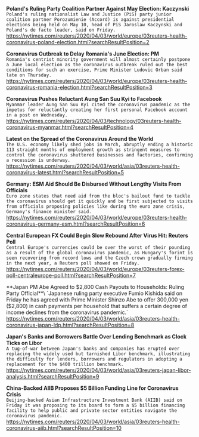 **Poland's Ruling Party Coalition Partner Against May Election: Kaczynski**\
`Poland's ruling nationalist Law and Justice (PiS) party junior coalition partner Porozumienie (Accord) is against presidential elections being held on May 10, head of PiS Jaroslaw Kaczynski and Poland's de facto leader, said on Friday. `\
https://nytimes.com/reuters/2020/04/03/world/europe/03reuters-health-coronavirus-poland-election.html?searchResultPosition=2

**Coronavirus Outbreak to Delay Romania's June Election: PM**\
`Romania's centrist minority government will almost certainly postpone a June local election as the coronavirus outbreak ruled out the best conditions for such an exercise, Prime Minister Ludovic Orban said late on Thursday.  `\
https://nytimes.com/reuters/2020/04/03/world/europe/03reuters-health-coronavirus-romania-election.html?searchResultPosition=3

**Coronavirus Pushes Reluctant Aung San Suu Kyi to Facebook**\
`Myanmar leader Aung San Suu Kyi cited the coronavirus pandemic as the impetus for reluctantly creating her first personal Facebook account in a post on Wednesday.`\
https://nytimes.com/reuters/2020/04/03/technology/03reuters-health-coronavirus-myanmar.html?searchResultPosition=4

**Latest on the Spread of the Coronavirus Around the World**\
`The U.S. economy likely shed jobs in March, abruptly ending a historic 113 straight months of employment growth as stringent measures to control the coronavirus shuttered businesses and factories, confirming a recession is underway.`\
https://nytimes.com/reuters/2020/04/03/world/asia/03reuters-health-coronavirus-latest.html?searchResultPosition=5

**Germany: ESM Aid Should Be Disbursed Without Lengthy Visits From Officials**\
`Euro zone states that need aid from the bloc's bailout fund to tackle the coronavirus should get it quickly and be first subjected to visits from officials proposing policies like during the euro zone crisis, Germany's finance minister said.`\
https://nytimes.com/reuters/2020/04/03/world/europe/03reuters-health-coronavirus-germany-esm.html?searchResultPosition=6

**Central European FX Could Begin Slow Rebound After Virus Hit: Reuters Poll**\
`Central Europe's currencies could be over the worst of their pounding as a result of the global coronavirus pandemic, as Hungary's forint is seen recovering from record lows and the Czech crown gradually firming in the next year, a Reuters poll showed on Friday.`\
https://nytimes.com/reuters/2020/04/03/world/europe/03reuters-forex-poll-centraleurope-poll.html?searchResultPosition=7

**Japan PM Abe Agreed to $2,800 Cash Payouts to Households: Ruling Party Official**\
`Japanese ruling party executive Fumio Kishida said on Friday he has agreed with Prime Minister Shinzo Abe to offer 300,000 yen  ($2,800) in cash payments per household that suffers a certain degree of income declines from the coronavirus pandemic.`\
https://nytimes.com/reuters/2020/04/03/world/asia/03reuters-health-coronavirus-japan-ldp.html?searchResultPosition=8

**Japan's Banks and Borrowers Battle Over Lending Benchmark as Clock Ticks on Libor**\
`A tug-of-war between Japan's banks and companies has erupted over replacing the widely used but tarnished Libor benchmark, illustrating the difficulty for lenders, borrowers and regulators in adopting a replacement for the $400 trillion benchmark.`\
https://nytimes.com/reuters/2020/04/03/world/asia/03reuters-japan-libor-analysis.html?searchResultPosition=9

**China-Backed AIIB Proposes $5 Billion Funding Line for Coronavirus Crisis**\
`Beijing-backed Asian Infrastructure Investment Bank (AIIB) said on Friday it was proposing to its board to form a $5 billion financing facility to help public and private sector entities navigate the coronavirus pandemic. `\
https://nytimes.com/reuters/2020/04/03/world/asia/03reuters-health-coronavirus-aiib.html?searchResultPosition=10

